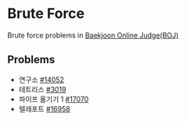 # Brute Force

Brute force problems in [Baekjoon Online Judge(BOJ)](https://www.acmicpc.net/)

## Problems

* 연구소 [#14052](https://www.acmicpc.net/problem/14502)
* 테트리스 [#3019](https://www.acmicpc.net/problem/3019)
* 파이프 옮기기 1 [#17070](https://www.acmicpc.net/problem/17070)
* 텔레포트 [#16958](https://www.acmicpc.net/problem/16958)